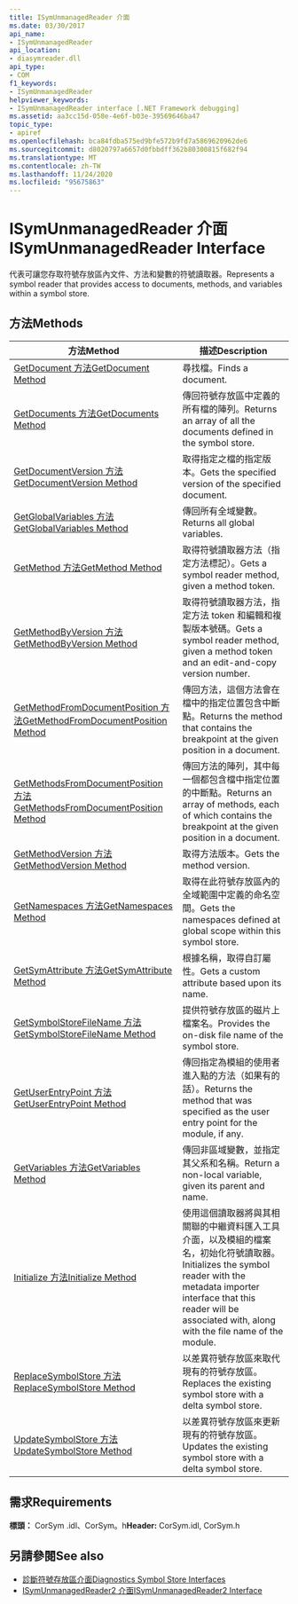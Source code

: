 ```yaml
---
title: ISymUnmanagedReader 介面
ms.date: 03/30/2017
api_name:
- ISymUnmanagedReader
api_location:
- diasymreader.dll
api_type:
- COM
f1_keywords:
- ISymUnmanagedReader
helpviewer_keywords:
- ISymUnmanagedReader interface [.NET Framework debugging]
ms.assetid: aa3cc15d-058e-4e6f-b03e-39569646ba47
topic_type:
- apiref
ms.openlocfilehash: bca84fdba575ed9bfe572b9fd7a5869620962de6
ms.sourcegitcommit: d8020797a6657d0fbbdff362b80300815f682f94
ms.translationtype: MT
ms.contentlocale: zh-TW
ms.lasthandoff: 11/24/2020
ms.locfileid: "95675863"
---
```

# <a name="isymunmanagedreader-interface"></a><span data-ttu-id="0a3f4-102">ISymUnmanagedReader 介面</span><span class="sxs-lookup"><span data-stu-id="0a3f4-102">ISymUnmanagedReader Interface</span></span>

<span data-ttu-id="0a3f4-103">代表可讓您存取符號存放區內文件、方法和變數的符號讀取器。</span><span class="sxs-lookup"><span data-stu-id="0a3f4-103">Represents a symbol reader that provides access to documents, methods, and variables within a symbol store.</span></span>  
  
## <a name="methods"></a><span data-ttu-id="0a3f4-104">方法</span><span class="sxs-lookup"><span data-stu-id="0a3f4-104">Methods</span></span>  
  
|<span data-ttu-id="0a3f4-105">方法</span><span class="sxs-lookup"><span data-stu-id="0a3f4-105">Method</span></span>|<span data-ttu-id="0a3f4-106">描述</span><span class="sxs-lookup"><span data-stu-id="0a3f4-106">Description</span></span>|  
|------------|-----------------|  
|[<span data-ttu-id="0a3f4-107">GetDocument 方法</span><span class="sxs-lookup"><span data-stu-id="0a3f4-107">GetDocument Method</span></span>](isymunmanagedreader-getdocument-method.md)|<span data-ttu-id="0a3f4-108">尋找檔。</span><span class="sxs-lookup"><span data-stu-id="0a3f4-108">Finds a document.</span></span>|  
|[<span data-ttu-id="0a3f4-109">GetDocuments 方法</span><span class="sxs-lookup"><span data-stu-id="0a3f4-109">GetDocuments Method</span></span>](isymunmanagedreader-getdocuments-method.md)|<span data-ttu-id="0a3f4-110">傳回符號存放區中定義的所有檔的陣列。</span><span class="sxs-lookup"><span data-stu-id="0a3f4-110">Returns an array of all the documents defined in the symbol store.</span></span>|  
|[<span data-ttu-id="0a3f4-111">GetDocumentVersion 方法</span><span class="sxs-lookup"><span data-stu-id="0a3f4-111">GetDocumentVersion Method</span></span>](isymunmanagedreader-getdocumentversion-method.md)|<span data-ttu-id="0a3f4-112">取得指定之檔的指定版本。</span><span class="sxs-lookup"><span data-stu-id="0a3f4-112">Gets the specified version of the specified document.</span></span>|  
|[<span data-ttu-id="0a3f4-113">GetGlobalVariables 方法</span><span class="sxs-lookup"><span data-stu-id="0a3f4-113">GetGlobalVariables Method</span></span>](isymunmanagedreader-getglobalvariables-method.md)|<span data-ttu-id="0a3f4-114">傳回所有全域變數。</span><span class="sxs-lookup"><span data-stu-id="0a3f4-114">Returns all global variables.</span></span>|  
|[<span data-ttu-id="0a3f4-115">GetMethod 方法</span><span class="sxs-lookup"><span data-stu-id="0a3f4-115">GetMethod Method</span></span>](isymunmanagedreader-getmethod-method.md)|<span data-ttu-id="0a3f4-116">取得符號讀取器方法（指定方法標記）。</span><span class="sxs-lookup"><span data-stu-id="0a3f4-116">Gets a symbol reader method, given a method token.</span></span>|  
|[<span data-ttu-id="0a3f4-117">GetMethodByVersion 方法</span><span class="sxs-lookup"><span data-stu-id="0a3f4-117">GetMethodByVersion Method</span></span>](isymunmanagedreader-getmethodbyversion-method.md)|<span data-ttu-id="0a3f4-118">取得符號讀取器方法，指定方法 token 和編輯和複製版本號碼。</span><span class="sxs-lookup"><span data-stu-id="0a3f4-118">Gets a symbol reader method, given a method token and an edit-and-copy version number.</span></span>|  
|[<span data-ttu-id="0a3f4-119">GetMethodFromDocumentPosition 方法</span><span class="sxs-lookup"><span data-stu-id="0a3f4-119">GetMethodFromDocumentPosition Method</span></span>](isymunmanagedreader-getmethodfromdocumentposition-method.md)|<span data-ttu-id="0a3f4-120">傳回方法，這個方法會在檔中的指定位置包含中斷點。</span><span class="sxs-lookup"><span data-stu-id="0a3f4-120">Returns the method that contains the breakpoint at the given position in a document.</span></span>|  
|[<span data-ttu-id="0a3f4-121">GetMethodsFromDocumentPosition 方法</span><span class="sxs-lookup"><span data-stu-id="0a3f4-121">GetMethodsFromDocumentPosition Method</span></span>](isymunmanagedreader-getmethodsfromdocumentposition-method.md)|<span data-ttu-id="0a3f4-122">傳回方法的陣列，其中每一個都包含檔中指定位置的中斷點。</span><span class="sxs-lookup"><span data-stu-id="0a3f4-122">Returns an array of methods, each of which contains the breakpoint at the given position in a document.</span></span>|  
|[<span data-ttu-id="0a3f4-123">GetMethodVersion 方法</span><span class="sxs-lookup"><span data-stu-id="0a3f4-123">GetMethodVersion Method</span></span>](isymunmanagedreader-getmethodversion-method.md)|<span data-ttu-id="0a3f4-124">取得方法版本。</span><span class="sxs-lookup"><span data-stu-id="0a3f4-124">Gets the method version.</span></span>|  
|[<span data-ttu-id="0a3f4-125">GetNamespaces 方法</span><span class="sxs-lookup"><span data-stu-id="0a3f4-125">GetNamespaces Method</span></span>](isymunmanagedreader-getnamespaces-method.md)|<span data-ttu-id="0a3f4-126">取得在此符號存放區內的全域範圍中定義的命名空間。</span><span class="sxs-lookup"><span data-stu-id="0a3f4-126">Gets the namespaces defined at global scope within this symbol store.</span></span>|  
|[<span data-ttu-id="0a3f4-127">GetSymAttribute 方法</span><span class="sxs-lookup"><span data-stu-id="0a3f4-127">GetSymAttribute Method</span></span>](isymunmanagedreader-getsymattribute-method.md)|<span data-ttu-id="0a3f4-128">根據名稱，取得自訂屬性。</span><span class="sxs-lookup"><span data-stu-id="0a3f4-128">Gets a custom attribute based upon its name.</span></span>|  
|[<span data-ttu-id="0a3f4-129">GetSymbolStoreFileName 方法</span><span class="sxs-lookup"><span data-stu-id="0a3f4-129">GetSymbolStoreFileName Method</span></span>](isymunmanagedreader-getsymbolstorefilename-method.md)|<span data-ttu-id="0a3f4-130">提供符號存放區的磁片上檔案名。</span><span class="sxs-lookup"><span data-stu-id="0a3f4-130">Provides the on-disk file name of the symbol store.</span></span>|  
|[<span data-ttu-id="0a3f4-131">GetUserEntryPoint 方法</span><span class="sxs-lookup"><span data-stu-id="0a3f4-131">GetUserEntryPoint Method</span></span>](isymunmanagedreader-getuserentrypoint-method.md)|<span data-ttu-id="0a3f4-132">傳回指定為模組的使用者進入點的方法（如果有的話）。</span><span class="sxs-lookup"><span data-stu-id="0a3f4-132">Returns the method that was specified as the user entry point for the module, if any.</span></span>|  
|[<span data-ttu-id="0a3f4-133">GetVariables 方法</span><span class="sxs-lookup"><span data-stu-id="0a3f4-133">GetVariables Method</span></span>](isymunmanagedreader-getvariables-method.md)|<span data-ttu-id="0a3f4-134">傳回非區域變數，並指定其父系和名稱。</span><span class="sxs-lookup"><span data-stu-id="0a3f4-134">Return a non-local variable, given its parent and name.</span></span>|  
|[<span data-ttu-id="0a3f4-135">Initialize 方法</span><span class="sxs-lookup"><span data-stu-id="0a3f4-135">Initialize Method</span></span>](isymunmanagedreader-initialize-method.md)|<span data-ttu-id="0a3f4-136">使用這個讀取器將與其相關聯的中繼資料匯入工具介面，以及模組的檔案名，初始化符號讀取器。</span><span class="sxs-lookup"><span data-stu-id="0a3f4-136">Initializes the symbol reader with the metadata importer interface that this reader will be associated with, along with the file name of the module.</span></span>|  
|[<span data-ttu-id="0a3f4-137">ReplaceSymbolStore 方法</span><span class="sxs-lookup"><span data-stu-id="0a3f4-137">ReplaceSymbolStore Method</span></span>](isymunmanagedreader-replacesymbolstore-method.md)|<span data-ttu-id="0a3f4-138">以差異符號存放區來取代現有的符號存放區。</span><span class="sxs-lookup"><span data-stu-id="0a3f4-138">Replaces the existing symbol store with a delta symbol store.</span></span>|  
|[<span data-ttu-id="0a3f4-139">UpdateSymbolStore 方法</span><span class="sxs-lookup"><span data-stu-id="0a3f4-139">UpdateSymbolStore Method</span></span>](isymunmanagedreader-updatesymbolstore-method.md)|<span data-ttu-id="0a3f4-140">以差異符號存放區來更新現有的符號存放區。</span><span class="sxs-lookup"><span data-stu-id="0a3f4-140">Updates the existing symbol store with a delta symbol store.</span></span>|  
  
## <a name="requirements"></a><span data-ttu-id="0a3f4-141">需求</span><span class="sxs-lookup"><span data-stu-id="0a3f4-141">Requirements</span></span>  

 <span data-ttu-id="0a3f4-142">**標頭：** CorSym .idl、CorSym。h</span><span class="sxs-lookup"><span data-stu-id="0a3f4-142">**Header:** CorSym.idl, CorSym.h</span></span>  
  
## <a name="see-also"></a><span data-ttu-id="0a3f4-143">另請參閱</span><span class="sxs-lookup"><span data-stu-id="0a3f4-143">See also</span></span>

- [<span data-ttu-id="0a3f4-144">診斷符號存放區介面</span><span class="sxs-lookup"><span data-stu-id="0a3f4-144">Diagnostics Symbol Store Interfaces</span></span>](diagnostics-symbol-store-interfaces.md)
- [<span data-ttu-id="0a3f4-145">ISymUnmanagedReader2 介面</span><span class="sxs-lookup"><span data-stu-id="0a3f4-145">ISymUnmanagedReader2 Interface</span></span>](isymunmanagedreader2-interface.md)
